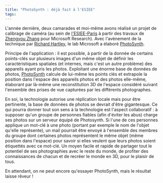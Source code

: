 ```yaml
---
title: "PhotoSynth : déjà fait à l'ESIEE"
tags:
---
```


L'année dernière, deux camarades et moi-même avons réalisé un projet de
calibrage de caméra (au sein de [l'ESIEE-Paris](http://www.esiee.fr) à partir
des travaux de
[Zhengyou Zhang](http://research.microsoft.com/en-us/um/people/zhang/) pour
Microsoft Research). Avec l'avènement de la technique par
[Richard Hartley](http://www.robots.ox.ac.uk/~vgg/hzbook/), le lab Microsoft a
élaboré [PhotoSynth](https://en.wikipedia.org/wiki/Photosynth).

<!-- more -->

Principe de l'application : il est possible, à partir de la donnée de certains
points-clés sur plusieurs images d'un même objet de définir les caractéristiques
spatiales (et internes, mais c'est un autre problème) des appareils ayant pris
les photos. Exploitant une énorme base de données de photos,
[PhotoSynth](https://en.wikipedia.org/wiki/Photosynth) calcule de lui-même les
points clés et extrapole la position dans l'espace des appareils photos et des
photos elle-même, élaborant par là-même une reconstitution 3D de l'espace
considéré suivant l'ensemble des prises de vue capturées par les différents
photographes.

En soi, la technologie autorise une réplication locale mais pour être
pertinente, la base de données de photos se devrait d'être gigantesque. Ce qui
pourra donner tout son sens à la technologie est l'aspect collaboratif : à
supposer qu'un groupe de personnes fiables (afin d'éviter les abus) charge ses
photos sur un serveur équipé de Photosynth. Si l'une de ces personnes applique
un mot-clé à une photo (portant par exemple le nom de l'objet qu'elle
représente), un mail pourrait être envoyé à l'ensemble des membres du groupe
dont certaines photos représentent le même objet (même position dans l'espace)
pour savoir si elles veulent que leurs photos soient étiquettés avec ce mot-clé.
Un moyen facile et rapide de partager tout le potentiel de ses photographies
avec le reste du monde, de profiter des connaissances de chacun et de recréer le
monde en 3D, pour le plaisir de tous.

En attendant, on ne peut encore qu'essayer PhotoSynth, mais le résultat laisse
rêveur !
